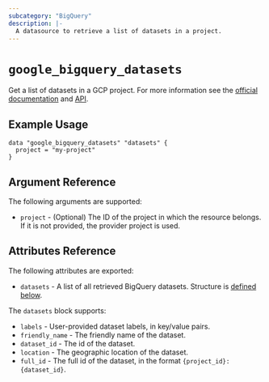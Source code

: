 ```yaml
---
subcategory: "BigQuery"
description: |-
  A datasource to retrieve a list of datasets in a project.
---
```


# `google_bigquery_datasets`

Get a list of datasets in a GCP project. For more information see
the [official documentation](https://cloud.google.com/bigquery/docs)
and [API](https://cloud.google.com/bigquery/docs/reference/rest/v2/datasets/list).

## Example Usage

```hcl
data "google_bigquery_datasets" "datasets" {
  project = "my-project"
}
```

## Argument Reference

The following arguments are supported:

* `project` - (Optional) The ID of the project in which the resource belongs.
  If it is not provided, the provider project is used.

## Attributes Reference

The following attributes are exported:

* `datasets` - A list of all retrieved BigQuery datasets. Structure is [defined below](#nested_datasets).

<a name="nested_datasets"></a>The `datasets` block supports:

* `labels` - User-provided dataset labels, in key/value pairs.
* `friendly_name` - The friendly name of the dataset.
* `dataset_id` - The id of the dataset.
* `location` - The geographic location of the dataset.
* `full_id` - The full id of the dataset, in the format `{project_id}:{dataset_id}`.
